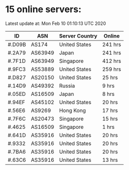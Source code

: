 # 15 online servers:

Latest update at: Mon Feb 10 01:10:13 UTC 2020

| ID | ASN | Server Country | Online |
| -- | --- | -------------- | ------ |
| #.D09B | AS174 | United States | 241 hrs |
| #.2A79 | AS63949 | Japan | 241 hrs |
| #.7F1D | AS63949 | Singapore | 412 hrs |
| #.9FC3 | AS53889 | United States | 259 hrs |
| #.D827 | AS20150 | United States | 25 hrs |
| #.14D9 | AS49392 | Russia | 9 hrs |
| #.05ED | AS16509 | Japan | 8 hrs |
| #.94EF | AS45102 | United States | 20 hrs |
| #.56E6 | AS9269 | Hong Kong | 17 hrs |
| #.7F6C | AS20473 | Singapore | 15 hrs |
| #.4625 | AS16509 | Singapore | 1 hrs |
| #.641D | AS35916 | United States | 20 hrs |
| #.9332 | AS35916 | United States | 20 hrs |
| #.7BA6 | AS35916 | United States | 20 hrs |
| #.63C6 | AS35916 | United States | 13 hrs |

